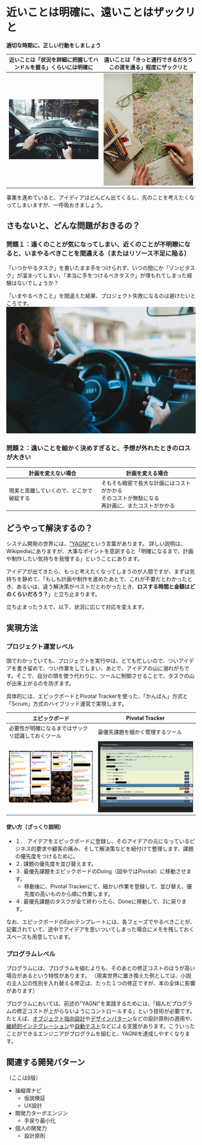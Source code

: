 # 近いことは明確に、遠いことはザックリと

**適切な時期に、正しい行動をしましょう**

| 近いことは「状況を詳細に把握してハンドルを握る」くらいには明確に | 遠いことは「きっと通行できるだろうこの道を通る」程度にザックリと |
| --- | --- |
| ![](driving.jpg) | ![](rout_planning.jpg) |

事業を進めていると、アイディアはどんどん出てくるし、先のことを考えたくなってしまいますが、一呼吸おきましょう。

## さもないと、どんな問題がおきるの？
### 問題１：遠くのことが気になってしまい、近くのことが不明瞭になると、いまやるべきことを間違える（またはリソース不足に陥る）

「いつかやるタスク」を書いたまま手をつけられず、いつの間にか「ゾンビタスク」が溜まってしまい、「本当に手をつけるべきタスク」が埋もれてしまった経験はないでしょうか？

「いまやるべきこと」を間違えた結果、プロジェクト失敗になるのは避けたいところです。
![](driving_with_smart_phone.jpg)

### 問題２：遠いことを細かく決めすぎると、予想が外れたときのロスが大きい

| 計画を変えない場合 | 計画を変える場合 |
| --- | --- |
| 現実と乖離していくので、どこかで破綻する | そもそも緻密で長大な計画にはコストがかかる<br>そのコストが無駄になる<br>再計画に、またコストがかかる |

## どうやって解決するの？
システム開発の世界には、["YAGNI"](https://ja.wikipedia.org/wiki/YAGNI)という言葉があります。
詳しい説明は、Wikipediaにありますが、大事なポイントを意訳すると「明確になるまで、計画や制作したい気持ちを我慢する」ということにあります。

アイデアが出てきたら、もっと考えたくなってしまうのが人間ですが、まずは気持ちを静めて、「もしも計画や制作を進めたあとで、これが不要だとわかったとき、あるいは、違う解決策がベストだとわかったとき、**ロスする時間と金額はどのくらいだろう？**」と立ち止まります。

立ち止まったうえで、以下、状況に応じて対応を変えます。

## 実現方法
### プロジェクト運営レベル
頭でわかっていても、プロジェクトを実行中は、とても忙しいので、ついアイデアを書き留めて、つい作業をしてしまい、あとで、アイデアの山に溺れがちです。そこで、自分の頭を使う代わりに、ツールに制御させることで、タスクの山が出来上がるのを防ぎます。

具体的には、エピックボードとPivotal Trackerを使った、「かんばん」方式と「Scrum」方式のハイブリッド運営で実現します。

| エピックボード | Pivotal Tracker |
| --- | --- |
| 必要性が明確になるまではザックリ認識しておくツール | 最優先課題を細かく管理するツール |
| ![](kanban.png) | ![](pivotal.png) |

#### 使い方（ざっくり説明）
- １． アイデアをエピックボードに登録し、そのアイデアの元になっているビジネス的要求や顧客の痛み、そして解決策などを紐付けて整理します、課題の優先度をつけるために。
- ２. 課題の優先度を並び替えます。
- ３. 最優先課題をエピックボードのDoing（図中ではPivotal）に移動させます。
  - 移動後に、Pivotal Trackerにて、細かい作業を登録して、並び替え、優先度の高いものから順に作業します。
- ４. 最優先課題のタスクが全て終わったら、Doneに移動して、2に戻ります。

なお、エピックボードのEpicテンプレートには、各フェーズでやるべきことが、記載されていて、途中でアイデアを思いついてしまった場合にメモを残しておくスペースも用意しています。

### プログラムレベル
プログラムには、プログラムを組むよりも、そのあとの修正コストのほうが高い場合があるという特性があります。
（現実世界に置き換えた例としては、小説の主人公の性別を入れ替える修正は、たった１つの修正ですが、本の全体に影響があります）

プログラムにおいては、前述の"YAGNI"を実践するためには、「組んだプログラムの修正コストが上がらないようにコントロールする」という技術が必要です。たとえば、[オブジェクト指向設計](https://gihyo.jp/book/2016/978-4-7741-8361-9)や[デザインパターン](https://refactoring.guru/design-patterns)などの設計原則の適用や、[継続的インテグレーション](https://ja.wikipedia.org/wiki/%E7%B6%99%E7%B6%9A%E7%9A%84%E3%82%A4%E3%83%B3%E3%83%86%E3%82%B0%E3%83%AC%E3%83%BC%E3%82%B7%E3%83%A7%E3%83%B3)や[自動テスト](https://tech-camp.in/note/technology/47921/)などによる支援があります。こういったことができるエンジニアがプログラムを組むと、YAGNIを達成しやすくなります。

## 関連する開発パターン
（ここはβ版）
- 操縦席ナビ
  - 仮説検証
  - UX設計
- 開発力ターボエンジン
  - 手戻り最小化
- 個人の開発力
  - 設計原則
